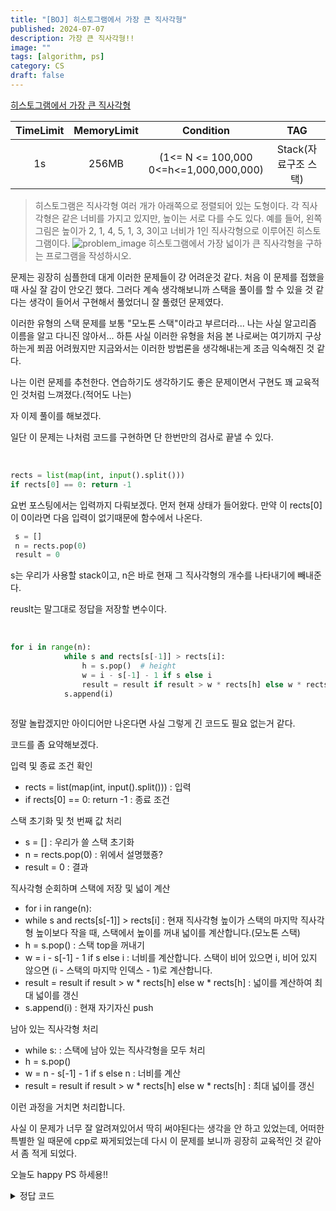 ```yaml
---
title: "[BOJ] 히스토그램에서 가장 큰 직사각형"
published: 2024-07-07
description: 가장 큰 직사각형!!
image: ""
tags: [algorithm, ps]
category: CS
draft: false
---
```


[히스토그램에서 가장 큰 직사각형](https://www.acmicpc.net/problem/6549)


| TimeLimit | MemoryLimit |                 Condition                 |      TAG       |
|:---------:|:-----------:|:-----------------------------------------:|:--------------:|
|    1s     |    256MB    | (1<= N <= 100,000<br>0<=h<=1,000,000,000) | Stack(자료구조 스택) |


> 히스토그램은 직사각형 여러 개가 아래쪽으로 정렬되어 있는 도형이다. 각 직사각형은 같은 너비를 가지고 있지만, 높이는 서로 다를 수도 있다. 예를 들어, 왼쪽 그림은 높이가 2, 1, 4, 5, 1, 3, 3이고 너비가 1인 직사각형으로 이루어진 히스토그램이다.
> ![problem_image](https://www.acmicpc.net/upload/images/histogram.png)
> 히스토그램에서 가장 넓이가 큰 직사각형을 구하는 프로그램을 작성하시오.


문제는 굉장히 심플한데 대게 이러한 문제들이 걍 어려운것 같다. 
처음 이 문제를 접했을 때 사실 잘 감이 안오긴 했다. 그러다 계속 생각해보니까 스택을 풀이를 할 수 있을 것 같다는 생각이 들어서 구현해서 풀었더니 잘 풀렸던 문제였다.

이러한 유형의 스택 문제를 보통 "모노톤 스택"이라고 부르더라... 나는 사실 알고리즘 이름을 알고 다니진 않아서...
하튼 사실 이러한 유형을 처음 본 나로써는 여기까지 구상하는게 쬐끔 어려웠지만 지금와서는 이러한 방법론을 생각해내는게 조금 익숙해진 것 같다.

나는 이런 문제를 추천한다. 연습하기도 생각하기도 좋은 문제이면서 구현도 꽤 교육적인 것처럼 느껴졌다.(적어도 나는)

자 이제 풀이를 해보겠다.

일단 이 문제는 나처럼 코드를 구현하면 단 한번만의 검사로 끝낼 수 있다.

<br>

```py
rects = list(map(int, input().split()))
if rects[0] == 0: return -1
```
요번 포스팅에서는 입력까지 다뤄보겠다.
먼저 현재 상태가 들어왔다. 만약 이 rects[0]이 0이라면 다음 입력이 없기때문에 함수에서 나온다.


```py
 s = []
 n = rects.pop(0)
 result = 0
```

s는 우리가 사용할 stack이고, n은 바로 현재 그 직사각형의 개수를 나타내기에 빼내준다.

reuslt는 말그대로 정답을 저장할 변수이다.

<br>

```py
for i in range(n):
            while s and rects[s[-1]] > rects[i]:
                h = s.pop()  # height
                w = i - s[-1] - 1 if s else i
                result = result if result > w * rects[h] else w * rects[h]
            s.append(i)
            
```
정말 놀랍겠지만 아이디어만 나온다면 사실 그렇게 긴 코드도 필요 없는거 같다.

코드를 좀 요약해보겠다.



입력 및 종료 조건 확인
* rects = list(map(int, input().split())) : 입력
* if rects[0] == 0: return -1 : 종료 조건

스택 초기화 및 첫 번째 값 처리
* s = [] : 우리가 쓸 스택 초기화
* n = rects.pop(0) : 위에서 설명했죵?
* result = 0 : 결과

직사각형 순회하며 스택에 저장 및 넓이 계산
* for i in range(n): 
* while s and rects[s[-1]] > rects[i] : 현재 직사각형 높이가 스택의 마지막 직사각형 높이보다 작을 때, 스택에서 높이를 꺼내 넓이를 계산합니다.(모노톤 스택)
* h = s.pop() : 스택 top을 꺼내기
* w = i - s[-1] - 1 if s else i : 너비를 계산합니다. 스택이 비어 있으면 i, 비어 있지 않으면 (i - 스택의 마지막 인덱스 - 1)로 계산합니다.
* result = result if result > w * rects[h] else w * rects[h] : 넓이를 계산하여 최대 넓이를 갱신
* s.append(i) : 현재 자기자신 push

남아 있는 직사각형 처리
* while s: : 스택에 남아 있는 직사각형을 모두 처리
* h = s.pop() 
* w = n - s[-1] - 1 if s else n : 너비를 계산
* result = result if result > w * rects[h] else w * rects[h] : 최대 넓이를 갱신

이런 과정을 거치면 처리합니다.


사실 이 문제가 너무 잘 알려져있어서 딱히 써야된다는 생각을 안 하고 있었는데, 어떠한 특별한 일 때문에 
cpp로 짜게되었는데 다시 이 문제를 보니까 굉장히 교육적인 것 같아서 좀 적게 되었다.

오늘도 happy PS 하세용!!


<details>
<summary> 정답 코드 </summary>

```py

def solution():
    while True:
        rects = list(map(int, input().split()))
        if rects[0] == 0: return -1

        s = []
        n = rects.pop(0)
        result = 0

        for i in range(n):
            while s and rects[s[-1]] > rects[i]:
                h = s.pop()  # height
                w = i - s[-1] - 1 if s else i
                result = result if result > w * rects[h] else w * rects[h]
            s.append(i)

        #남은 친구들 다 빼서 처리
        while s:
            h = s.pop()
            w = n - s[-1] - 1 if s else n
            result = result if result > w * rects[h] else w * rects[h]
        # return result
        print(result)

solution()

```


</details>
